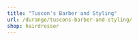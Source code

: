 ```yaml
---
title: "Tuscon's Barber and Styling"
url: /durango/tuscons-barber-and-styling/
shop: hairdresser
---
```

